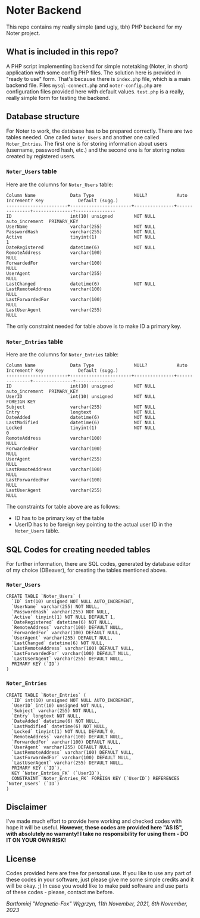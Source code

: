 # Noter Backend

This repo contains my really simple (and ugly, tbh) PHP backend for my Noter project.

## What is included in this repo?

A PHP script implementing backend for simple notetaking (Noter, in short) application with some config PHP files.
The solution here is provided in "ready to use" form. That's because there is `index.php` file, which is a main backend file.
Files `mysql-connect.php` and `noter-config.php` are configuration files provided here with default values.
`test.php` is a really, really simple form for testing the backend.

## Database structure

For Noter to work, the database has to be prepared correctly.
There are two tables needed. One called `Noter_Users` and another one called `Noter_Entries`. The first one is for storing information about users (username, password hash, etc.) and the second one is for storing notes created by registered users.

### `Noter_Users` table
Here are the columns for `Noter_Users` table:
```
Column Name             Data Type               NULL?           Auto Increment? Key             Default (sugg.)
-----------------------+-----------------------+---------------+---------------+---------------+---------------
ID                      int(10) unsigned        NOT NULL        auto_increment  PRIMARY_KEY
UserName                varchar(255)            NOT NULL
PasswordHash            varchar(255)            NOT NULL
Active                  tinyint(1)              NOT NULL                                        1
DateRegistered          datetime(6)             NOT NULL
RemoteAddress           varchar(100)                                                            NULL
ForwardedFor            varchar(100)                                                            NULL
UserAgent               varchar(255)                                                            NULL
LastChanged             datetime(6)             NOT NULL
LastRemoteAddress       varchar(100)                                                            NULL
LastForwardedFor        varchar(100)                                                            NULL
LastUserAgent           varchar(255)                                                            NULL 
```

The only constraint needed for table above is to make ID a primary key.

### `Noter_Entries` table
Here are the columns for `Noter_Entries` table:
```
Column Name             Data Type               NULL?           Auto Increment? Key             Default (sugg.)
-----------------------+-----------------------+---------------+---------------+---------------+---------------
ID                      int(10) unsigned        NOT NULL        auto_increment  PRIMARY_KEY
UserID                  int(10) unsigned        NOT NULL                        FOREIGN KEY
Subject                 varchar(255)            NOT NULL
Entry                   longtext                NOT NULL
DateAdded               datetime(6)             NOT NULL
LastModified            datetime(6)             NOT NULL
Locked                  tinyint(1)              NOT NULL                                        0
RemoteAddress           varchar(100)                                                            NULL
ForwardedFor            varchar(100)                                                            NULL
UserAgent               varchar(255)                                                            NULL
LastRemoteAddress       varchar(100)                                                            NULL
LastForwardedFor        varchar(100)                                                            NULL
LastUserAgent           varchar(255)                                                            NULL
```

The constraints for table above are as follows:
* ID has to be primary key of the table
* UserID has to be foreign key pointing to the actual user ID in the `Noter_Users` table.

## SQL Codes for creating needed tables

For further information, there are SQL codes, generated by database editor of my choice (DBeaver), for creating the tables mentioned above.

### `Noter_Users`

```
CREATE TABLE `Noter_Users` (
  `ID` int(10) unsigned NOT NULL AUTO_INCREMENT,
  `UserName` varchar(255) NOT NULL,
  `PasswordHash` varchar(255) NOT NULL,
  `Active` tinyint(1) NOT NULL DEFAULT 1,
  `DateRegistered` datetime(6) NOT NULL,
  `RemoteAddress` varchar(100) DEFAULT NULL,
  `ForwardedFor` varchar(100) DEFAULT NULL,
  `UserAgent` varchar(255) DEFAULT NULL,
  `LastChanged` datetime(6) NOT NULL,
  `LastRemoteAddress` varchar(100) DEFAULT NULL,
  `LastForwardedFor` varchar(100) DEFAULT NULL,
  `LastUserAgent` varchar(255) DEFAULT NULL,
  PRIMARY KEY (`ID`)
)
```

### `Noter_Entries`
```
CREATE TABLE `Noter_Entries` (
  `ID` int(10) unsigned NOT NULL AUTO_INCREMENT,
  `UserID` int(10) unsigned NOT NULL,
  `Subject` varchar(255) NOT NULL,
  `Entry` longtext NOT NULL,
  `DateAdded` datetime(6) NOT NULL,
  `LastModified` datetime(6) NOT NULL,
  `Locked` tinyint(1) NOT NULL DEFAULT 0,
  `RemoteAddress` varchar(100) DEFAULT NULL,
  `ForwardedFor` varchar(100) DEFAULT NULL,
  `UserAgent` varchar(255) DEFAULT NULL,
  `LastRemoteAddress` varchar(100) DEFAULT NULL,
  `LastForwardedFor` varchar(100) DEFAULT NULL,
  `LastUserAgent` varchar(255) DEFAULT NULL,
  PRIMARY KEY (`ID`),
  KEY `Noter_Entries_FK` (`UserID`),
  CONSTRAINT `Noter_Entries_FK` FOREIGN KEY (`UserID`) REFERENCES `Noter_Users` (`ID`)
)
``` 

## Disclaimer

I've made much effort to provide here working and checked codes with hope it will be useful.
**However, these codes are provided here "AS IS", with absolutely no warranty! I take no responsibility for using them - DO IT ON YOUR OWN RISK!**

## License

Codes provided here are free for personal use.
If you like to use any part of these codes in your software, just please give me some simple credits and it will be okay. ;)
In case you would like to make paid software and use parts of these codes - please, contact me before.

*Bartłomiej "Magnetic-Fox" Węgrzyn,
11th November, 2021,
6th November, 2023*

